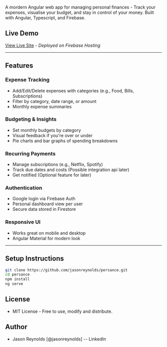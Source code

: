 A mordern Angular web app for managing personal finances - Track your expenses, visualise your budget, and stay in control of your money. 
Built with Angular, Typescript, and Firebase.

## Live Demo
[View Live Site](https://urlHere.com) - *Deployed on Firebase Hosting*

---

## Features

### Expense Tracking
- Add/Edit/Delete expenses with categories (e.g., Food, Bills, Subscriptions)
- Filter by category, date range, or amount
- Monthly expense summaries

### Budgeting & Insights
- Set monthly budgets by category
- Visual feedback if you're over or under
- Pie charts and bar graphs of spending breakdowns

### Recurring Payments
- Manage subscriptions (e.g., Netflix, Spotify)
- Track due dates and costs (Possible integration api later)
- Get notified (Optional feature for later)

### Authentication
- Google login via Firebase Auth
- Personal dashboard view per user
- Secure data stored in Firestore

### Responsive UI
- Works great on mobile and desktop
- Angular Material for modern look

---

## Setup Instructions

```bash
git clone https://github.com/jasonreynolds/persance.git
cd persance
npm install
ng serve
```

## License
- MIT License - Free to use, modify and distribute.

## Author
- Jason Reynolds [@jasonreynolds] -- LinkedIn

